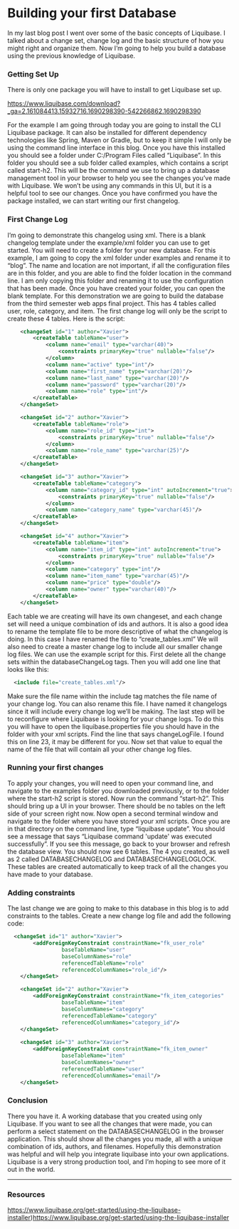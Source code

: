 

# Building your first Database

In my last blog post I went over some of the basic concepts of Liquibase. I talked about a change set, change log and the basic structure of how you might right and organize them. Now I’m going to help you build a database using the previous knowledge of Liquibase.

### Getting Set Up

There is only one package you will have to install to get Liquibase set up. 

https://www.liquibase.com/download?_ga=2.161084413.15932716.1690298390-542266862.1690298390

For the example I am going through today you are going to install the CLI Liquibase package. It can also be installed for different dependency technologies like Spring, Maven or Gradle, but to keep it simple I will only be using the command line interface in this blog.
Once you have this installed you should see a folder under C:/Program Files called “Liquibase”. In this folder you should see a sub folder called examples, which contains a script called start-h2. This will be the command we use to bring up a database management tool in your browser to help you see the changes you’ve made with Liquibase. We won’t be using any commands in this UI, but it is a helpful tool to see our changes.
Once you have confirmed you have the package installed, we can start writing our first changelog.


### First Change Log

I’m going to demonstrate this changelog using xml. There is a blank changelog template under the example/xml folder you can use to get started.
You will need to create a folder for your new database. For this example, I am going to copy the xml folder under examples and rename it to “blog”. The name and location are not important, if all the configuration files are in this folder, and you are able to find the folder location in the command line. I am only copying this folder and renaming it to use the configuration that has been made.
Once you have created your folder, you can open the blank template. For this demonstration we are going to build the database from the third semester web apps final project. This has 4 tables called user, role, category, and item. The first change log will only be the script to create these 4 tables. Here is the script:

```xml
  	<changeSet id="1" author="Xavier">
		<createTable tableName="user">
			<column name="email" type="varchar(40)">
				<constraints primaryKey="true" nullable="false"/>
			</column>
			<column name="active" type="int"/>
			<column name="first_name" type="varchar(20)"/>
			<column name="last_name" type="varchar(20)"/>
			<column name="password" type="varchar(20)"/>
			<column name="role" type="int"/>
		</createTable>
	</changeSet>

	<changeSet id="2" author="Xavier">
		<createTable tableName="role">
			<column name="role_id" type="int">
				<constraints primaryKey="true" nullable="false"/>
			</column>
			<column name="role_name" type="varchar(25)"/>
		</createTable>
	</changeSet>

	<changeSet id="3" author="Xavier">
		<createTable tableName="category">
			<column name="category_id" type="int" autoIncrement="true">
				<constraints primaryKey="true" nullable="false"/>
			</column>
			<column name="category_name" type="varchar(45)"/>
		</createTable>
	</changeSet>

	<changeSet id="4" author="Xavier">
		<createTable tableName="item">
			<column name="item_id" type="int" autoIncrement="true">
				<constraints primaryKey="true" nullable="false"/>
			</column>
			<column name="category" type="int"/>
			<column name="item_name" type="varchar(45)"/>
			<column name="price" type="double"/>
			<column name="owner" type="varchar(40)"/>
		</createTable>
	</changeSet>

```

Each table we are creating will have its own changeset, and each change set will need a unique combination of ids and authors. It is also a good idea to rename the template file to be more descriptive of what the changelog is doing. In this case I have renamed the file to “create_tables.xml”
We will also need to create a master change log to include all our smaller change log files. We can use the example script for this. First delete all the change sets within the databaseChangeLog tags. Then you will add one line that looks like this:

```xml
  <include file="create_tables.xml"/>
```
 
Make sure the file name within the include tag matches the file name of your change log. You can also rename this file. I have named it changelogs since it will include every change log we’ll be making.
The last step will be to reconfigure where Liquibase is looking for your change logs. To do this you will have to open the liquibase.properties file you should have in the folder with your xml scripts. Find the line that says changeLogFile. I found this on line 23, it may be different for you. Now set that value to equal the name of the file that will contain all your other change log files.


### Running your first changes

To apply your changes, you will need to open your command line, and navigate to the examples folder you downloaded previously, or to the folder where the start-h2 script is stored. Now run the command “start-h2”. This should bring up a UI in your browser. There should be no tables on the left side of your screen right now.
Now open a second terminal window and navigate to the folder where you have stored your xml scripts. Once you are in that directory on the command line, type “liquibase update”. You should see a message that says “Liquibase command 'update' was executed successfully”. If you see this message, go back to your browser and refresh the database view. You should now see 6 tables. The 4 you created, as well as 2 called DATABASECHANGELOG and DATABASECHANGELOGLOCK. These tables are created automatically to keep track of all the changes you have made to your database.

### Adding constraints

The last change we are going to make to this database in this blog is to add constraints to the tables. Create a new change log file and add the following code:

```xml
  <changeSet id="1" author="Xavier">
		<addForeignKeyConstraint constraintName="fk_user_role"
				 baseTableName="user" 
				 baseColumnNames="role" 
				 referencedTableName="role" 
				 referencedColumnNames="role_id"/>
	</changeSet>

	<changeSet id="2" author="Xavier">
		<addForeignKeyConstraint constraintName="fk_item_categories"
				 baseTableName="item" 
				 baseColumnNames="category" 
				 referencedTableName="category" 
				 referencedColumnNames="category_id"/>
	</changeSet>
	
	<changeSet id="3" author="Xavier">
		<addForeignKeyConstraint constraintName="fk_item_owner"
				 baseTableName="item" 
				 baseColumnNames="owner" 
				 referencedTableName="user" 
				 referencedColumnNames="email"/>
	</changeSet>
```

### Conclusion
There you have it. A working database that you created using only Liquibase. If you want to see all the changes that were made, you can perform a select statement on the DATABASECHANGELOG in the browser application. This should show all the changes you made, all with a unique combination of ids, authors, and filenames. Hopefully this demonstration was helpful and will help you integrate liquibase into your own applications. Liquibase is a very strong production tool, and I’m hoping to see more of it out in the world.

---

### Resources
https://www.liquibase.org/get-started/using-the-liquibase-installer)https://www.liquibase.org/get-started/using-the-liquibase-installer

